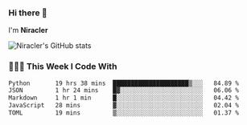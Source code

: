 ### Hi there 👋

I'm **Niracler**

![Niracler's GitHub stats](https://github-readme-stats.vercel.app/api?username=Niracler&show_icons=true)


### 👨🏻‍💻 This Week I Code With

<!--START_SECTION:waka-->

```txt
Python       19 hrs 38 mins  █████████████████████▒░░░   84.89 %
JSON         1 hr 24 mins    █▓░░░░░░░░░░░░░░░░░░░░░░░   06.06 %
Markdown     1 hr 1 min      █░░░░░░░░░░░░░░░░░░░░░░░░   04.42 %
JavaScript   28 mins         ▓░░░░░░░░░░░░░░░░░░░░░░░░   02.04 %
TOML         19 mins         ▒░░░░░░░░░░░░░░░░░░░░░░░░   01.37 %
```

<!--END_SECTION:waka-->
